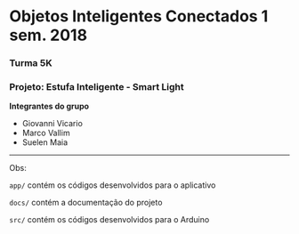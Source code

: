 # Objetos Inteligentes Conectados 1 sem. 2018

### Turma 5K
### Projeto: Estufa Inteligente - Smart Light
**Integrantes do grupo**

* Giovanni Vicario
* Marco Vallim
* Suelen Maia
_______________________________________
Obs:

`app/` contém os códigos desenvolvidos para o aplicativo

`docs/` contém a documentação do projeto

`src/` contém os códigos desenvolvidos para o Arduino
